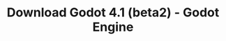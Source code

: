 ---
# Generated by /tools/generators/src/download_archive_generator !!! do not edit by hand !!!
title: 'Download Godot 4.1 (beta2) - Godot Engine'
type: 'download/archive'
name: '4.1'
flavor: 'beta2'
release_date: '2023-06-14T03:00:00-00:00'
release_notes: 'article/dev-snapshot-godot-4-1-beta-2/'
primaryPlatforms:
  - 'android.apk'
  - 'linux.64'
  - 'macos.universal'
  - 'windows.64'
  - 'web'
  - 'templates'
links:
  android.apk:
    name: 'android.apk'
    title: 'Android'
    caption: 'Universal APK (ARM64 + ARMv7 + x86_64 + x86)'
    tags:
      - 'APK download'
      - 'ARM64/v7'
      - 'x86 (64 & 32 bit)'
    hosts:
      github_builds:
        regular: 'https://github.com/godotengine/godot-builds/releases/download/4.1-beta2/Godot_v4.1-beta2_android_editor.apk'
        mono: '#'
      github:
        regular: 'https://github.com/godotengine/godot/releases/download/4.1-beta2/Godot_v4.1-beta2_android_editor.apk'
        mono: '#'
  linux.64:
    name: 'linux.64'
    title: 'Linux'
    caption: 'Standard (x86_64)'
    tags:
      - '64 bit'
    hosts:
      github_builds:
        regular: 'https://github.com/godotengine/godot-builds/releases/download/4.1-beta2/Godot_v4.1-beta2_linux.x86_64.zip'
        mono: 'https://github.com/godotengine/godot-builds/releases/download/4.1-beta2/Godot_v4.1-beta2_mono_linux_x86_64.zip'
      github:
        regular: 'https://github.com/godotengine/godot/releases/download/4.1-beta2/Godot_v4.1-beta2_linux.x86_64.zip'
        mono: 'https://github.com/godotengine/godot/releases/download/4.1-beta2/Godot_v4.1-beta2_mono_linux_x86_64.zip'
  macos.universal:
    name: 'macos.universal'
    title: 'macOS'
    caption: 'Universal (x86_64 + Apple Silicon)'
    tags:
      - 'Intel/Apple Silicon'
      - '64 bit'
    hosts:
      github_builds:
        regular: 'https://github.com/godotengine/godot-builds/releases/download/4.1-beta2/Godot_v4.1-beta2_macos.universal.zip'
        mono: 'https://github.com/godotengine/godot-builds/releases/download/4.1-beta2/Godot_v4.1-beta2_mono_macos.universal.zip'
      github:
        regular: 'https://github.com/godotengine/godot/releases/download/4.1-beta2/Godot_v4.1-beta2_macos.universal.zip'
        mono: 'https://github.com/godotengine/godot/releases/download/4.1-beta2/Godot_v4.1-beta2_mono_macos.universal.zip'
  windows.64:
    name: 'windows.64'
    title: 'Windows'
    caption: 'Standard (x86_64)'
    tags:
      - '64 bit'
    hosts:
      github_builds:
        regular: 'https://github.com/godotengine/godot-builds/releases/download/4.1-beta2/Godot_v4.1-beta2_win64.exe.zip'
        mono: 'https://github.com/godotengine/godot-builds/releases/download/4.1-beta2/Godot_v4.1-beta2_mono_win64.zip'
      github:
        regular: 'https://github.com/godotengine/godot/releases/download/4.1-beta2/Godot_v4.1-beta2_win64.exe.zip'
        mono: 'https://github.com/godotengine/godot/releases/download/4.1-beta2/Godot_v4.1-beta2_mono_win64.zip'
  web:
    name: 'web'
    title: 'Web editor'
    caption: ''
    tags:
      - 'Self-hosted'
      - 'Cross-platform'
    hosts:
      github_builds:
        regular: 'https://github.com/godotengine/godot-builds/releases/download/4.1-beta2/Godot_v4.1-beta2_web_editor.zip'
        mono: '#'
      github:
        regular: 'https://github.com/godotengine/godot/releases/download/4.1-beta2/Godot_v4.1-beta2_web_editor.zip'
        mono: '#'
  linux.arm64:
    name: 'linux.arm64'
    title: 'Linux'
    caption: 'Standard (ARM64)'
    tags:
      - 'ARM64'
      - '64 bit'
    hosts:
      github_builds:
        regular: 'https://github.com/godotengine/godot-builds/releases/download/4.1-beta2/Godot_v4.1-beta2_linux.arm64.zip'
        mono: 'https://github.com/godotengine/godot-builds/releases/download/4.1-beta2/Godot_v4.1-beta2_mono_linux_arm64.zip'
      github:
        regular: 'https://github.com/godotengine/godot/releases/download/4.1-beta2/Godot_v4.1-beta2_linux.arm64.zip'
        mono: 'https://github.com/godotengine/godot/releases/download/4.1-beta2/Godot_v4.1-beta2_mono_linux_arm64.zip'
  linux.32:
    name: 'linux.32'
    title: 'Linux'
    caption: 'Standard (x86)'
    tags:
      - '32 bit'
    hosts:
      github_builds:
        regular: 'https://github.com/godotengine/godot-builds/releases/download/4.1-beta2/Godot_v4.1-beta2_linux.x86_32.zip'
        mono: 'https://github.com/godotengine/godot-builds/releases/download/4.1-beta2/Godot_v4.1-beta2_mono_linux_x86_32.zip'
      github:
        regular: 'https://github.com/godotengine/godot/releases/download/4.1-beta2/Godot_v4.1-beta2_linux.x86_32.zip'
        mono: 'https://github.com/godotengine/godot/releases/download/4.1-beta2/Godot_v4.1-beta2_mono_linux_x86_32.zip'
  linux.arm32:
    name: 'linux.arm32'
    title: 'Linux'
    caption: 'Standard (ARM32)'
    tags:
      - 'ARM32'
      - '32 bit'
    hosts:
      github_builds:
        regular: 'https://github.com/godotengine/godot-builds/releases/download/4.1-beta2/Godot_v4.1-beta2_linux.arm32.zip'
        mono: 'https://github.com/godotengine/godot-builds/releases/download/4.1-beta2/Godot_v4.1-beta2_mono_linux_arm32.zip'
      github:
        regular: 'https://github.com/godotengine/godot/releases/download/4.1-beta2/Godot_v4.1-beta2_linux.arm32.zip'
        mono: 'https://github.com/godotengine/godot/releases/download/4.1-beta2/Godot_v4.1-beta2_mono_linux_arm32.zip'
  windows.32:
    name: 'windows.32'
    title: 'Windows'
    caption: 'Standard (x86)'
    tags:
      - '32 bit'
    hosts:
      github_builds:
        regular: 'https://github.com/godotengine/godot-builds/releases/download/4.1-beta2/Godot_v4.1-beta2_win32.exe.zip'
        mono: 'https://github.com/godotengine/godot-builds/releases/download/4.1-beta2/Godot_v4.1-beta2_mono_win32.zip'
      github:
        regular: 'https://github.com/godotengine/godot/releases/download/4.1-beta2/Godot_v4.1-beta2_win32.exe.zip'
        mono: 'https://github.com/godotengine/godot/releases/download/4.1-beta2/Godot_v4.1-beta2_mono_win32.zip'
  aar_library:
    name: 'aar_library'
    title: 'AAR library'
    caption: ''
    tags:
      - 'Android plugins'
      - 'Java'
      - 'Kotlin'
    hosts:
      github_builds:
        regular: 'https://github.com/godotengine/godot-builds/releases/download/4.1-beta2/godot-lib.4.1.beta2.template_release.aar'
        mono: '#'
      github:
        regular: 'https://github.com/godotengine/godot/releases/download/4.1-beta2/godot-lib.4.1.beta2.template_release.aar'
        mono: '#'
  templates:
    name: 'templates'
    title: 'Export templates'
    caption: ''
    tags:
      - 'Used to export your games to all supported platforms'
    hosts:
      github_builds:
        regular: 'https://github.com/godotengine/godot-builds/releases/download/4.1-beta2/Godot_v4.1-beta2_export_templates.tpz'
        mono: 'https://github.com/godotengine/godot-builds/releases/download/4.1-beta2/Godot_v4.1-beta2_mono_export_templates.tpz'
      github:
        regular: 'https://github.com/godotengine/godot/releases/download/4.1-beta2/Godot_v4.1-beta2_export_templates.tpz'
        mono: 'https://github.com/godotengine/godot/releases/download/4.1-beta2/Godot_v4.1-beta2_mono_export_templates.tpz'
---